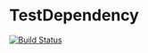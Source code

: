 # TestDependency

[![Build Status](https://github.com/willway09/TestDependency.jl/actions/workflows/CI.yml/badge.svg?branch=main)](https://github.com/willway09/TestDependency.jl/actions/workflows/CI.yml?query=branch%3Amain)
